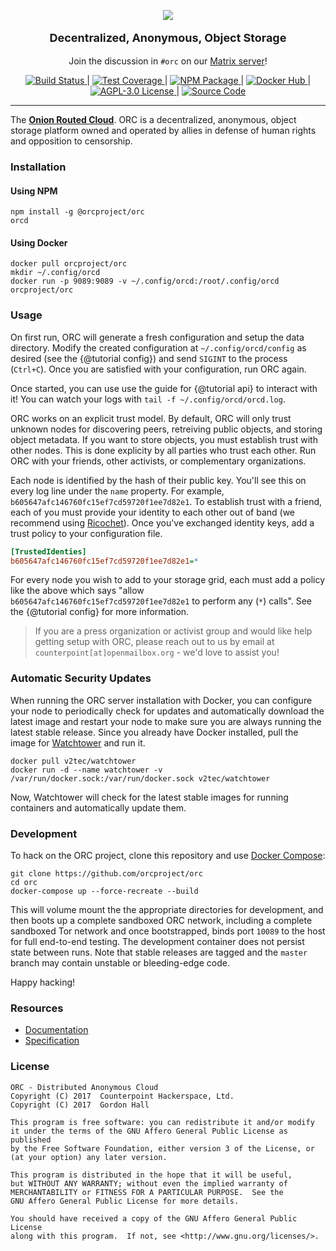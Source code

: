 <p align="center" class="docstrap-hideme">
  <a href="https://orc.network"><img src="https://avatars2.githubusercontent.com/u/29236106?s=256"></a>
</p>
<p style="font-size:18px" align="center"><strong>Decentralized, Anonymous, Object Storage</strong></p>
<p align="center">
  Join the discussion in <code>#orc</code> on our <a href="https://matrix.counterpointhackers.org/_matrix/client/#/room/#orc:matrix.counterpointhackers.org">Matrix server</a>!
</p>
<div align="center">
  <a href="https://travis-ci.org/orcproject/orc">
    <img src="https://img.shields.io/travis/orcproject/orc.svg?style=flat-square" alt="Build Status">
  </a> | 
  <a href="https://coveralls.io/r/orcproject/orc">
    <img src="https://img.shields.io/coveralls/orcproject/orc.svg?style=flat-square" alt="Test Coverage">
  </a> | 
  <a href="https://www.npmjs.com/package/@orcproject/orc">
    <img src="https://img.shields.io/npm/v/@orcproject/orc.svg?style=flat-square" alt="NPM Package">
  </a> | 
  <a href="https://hub.docker.com/r/orcproject/orc">
    <img src="https://img.shields.io/docker/pulls/orcproject/orc.svg?style=flat-square" alt="Docker Hub">
  </a> | 
  <a href="https://raw.githubusercontent.com/orcproject/orc/master/LICENSE">
    <img src="https://img.shields.io/badge/license-AGPLv3-blue.svg?style=flat-square" alt="AGPL-3.0 License">
  </a> | 
  <a href="https://github.com/orcproject/orc">
    <img src="https://img.shields.io/github/last-commit/orcproject/orc.svg?style=flat-square" alt="Source Code">
  </a>
</div>


---

The [**Onion Routed Cloud**](https://orc.network). ORC is a decentralized, 
anonymous, object storage platform owned and operated by allies in defense of 
human rights and opposition to censorship. 

### Installation

#### Using NPM

```
npm install -g @orcproject/orc
orcd
```

#### Using Docker

```
docker pull orcproject/orc
mkdir ~/.config/orcd
docker run -p 9089:9089 -v ~/.config/orcd:/root/.config/orcd orcproject/orc
```

### Usage

On first run, ORC will generate a fresh configuration and setup the data 
directory. Modify the created configuration at `~/.config/orcd/config` as 
desired (see the {@tutorial config}) and send `SIGINT` to the process 
(`Ctrl+C`). Once you are satisfied with your configuration, run ORC again.

Once started, you can use use the guide for {@tutorial api} to interact with 
it! You can watch your logs with `tail -f ~/.config/orcd/orcd.log`.

ORC works on an explicit trust model. By default, ORC will only trust unknown 
nodes for discovering peers, retreiving public objects, and storing object 
metadata. If you want to store objects, you must establish trust with other
nodes. This is done explicity by all parties who trust each other. Run ORC with 
your friends, other activists, or complementary organizations.

Each node is identified by the hash of their public key. You'll see this on 
every log line under the `name` property. For example, 
`b605647afc146760fc15ef7cd59720f1ee7d82e1`. To establish trust with a friend, 
each of you must provide your identity to each other out of band (we recommend 
using [Ricochet](https://ricochet.im)). Once you've exchanged identity keys, 
add a trust policy to your configuration file.

```ini
[TrustedIdenties]
b605647afc146760fc15ef7cd59720f1ee7d82e1=*
```

For every node you wish to add to your storage grid, each must add a policy 
like the above which says "allow `b605647afc146760fc15ef7cd59720f1ee7d82e1` 
to perform any (`*`) calls". See the {@tutorial config} for more information.

> If you are a press organization or activist group and would like help 
> getting setup with ORC, please reach out to us by email at 
> `counterpoint[at]openmailbox.org` - we'd love to assist you!

### Automatic Security Updates

When running the ORC server installation with Docker, you can configure your 
node to periodically check for updates and automatically download the latest 
image and restart your node to make sure you are always running the latest 
stable release. Since you already have Docker installed, pull the 
image for [Watchtower](https://github.com/v2tec/watchtower) and run it.

```
docker pull v2tec/watchtower
docker run -d --name watchtower -v /var/run/docker.sock:/var/run/docker.sock v2tec/watchtower
```

Now, Watchtower will check for the latest stable images for running containers 
and automatically update them.

### Development 

To hack on the ORC project, clone this repository and use 
[Docker Compose](https://docs.docker.com/compose/):

```
git clone https://github.com/orcproject/orc
cd orc
docker-compose up --force-recreate --build
```

This will volume mount the the appropriate directories for development, and 
then boots up a complete sandboxed ORC network, including a complete sandboxed 
Tor network and once bootstrapped, binds port `10089` to the host for full 
end-to-end testing. The development container does not persist state between 
runs. Note that stable releases are tagged and the `master` branch may contain 
unstable or bleeding-edge code.

Happy hacking!

### Resources

* [Documentation](https://orcproject.github.io/orc/)
* [Specification](https://raw.githubusercontent.com/orcproject/protocol/master/protocol.pdf)

### License

```
ORC - Distributed Anonymous Cloud  
Copyright (C) 2017  Counterpoint Hackerspace, Ltd.  
Copyright (C) 2017  Gordon Hall  

This program is free software: you can redistribute it and/or modify
it under the terms of the GNU Affero General Public License as published
by the Free Software Foundation, either version 3 of the License, or
(at your option) any later version.

This program is distributed in the hope that it will be useful,
but WITHOUT ANY WARRANTY; without even the implied warranty of
MERCHANTABILITY or FITNESS FOR A PARTICULAR PURPOSE.  See the
GNU Affero General Public License for more details.

You should have received a copy of the GNU Affero General Public License
along with this program.  If not, see <http://www.gnu.org/licenses/>.
```

